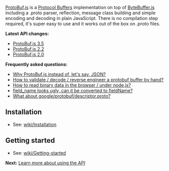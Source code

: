 [ProtoBuf.js](https://github.com/dcodeIO/ProtoBuf.js) is a [Protocol Buffers](https://developers.google.com/protocol-buffers/docs/overview) implementation on top of [ByteBuffer.js](https://github.com/dcodeIO/ByteBuffer.js) including a .proto parser, reflection, message class building and simple encoding and decoding in plain JavaScript. There is no compilation step required, it's super easy to use and it works out of the box on .proto files.

**Latest API changes:**
* [ProtoBuf.js 3.5](https://github.com/dcodeIO/ProtoBuf.js/wiki/Changes-in-ProtoBuf.js-3.5)
* [ProtoBuf.js 2.2](https://github.com/dcodeIO/ProtoBuf.js/wiki/Changes-in-ProtoBuf.js-2.2)
* [ProtoBuf.js 2.0](https://github.com/dcodeIO/ProtoBuf.js/wiki/Changes-in-ProtoBuf.js-2)

**Frequently asked questions:**
* [Why ProtoBuf.js instead of, let's say, JSON?](https://github.com/dcodeIO/ProtoBuf.js/wiki/ProtoBuf.js-vs-JSON)
* [How to validate / decode / reverse engineer a protobuf buffer by hand?](https://github.com/dcodeIO/ProtoBuf.js/issues/55)
* [How to read binary data in the browser / under node.js?](https://github.com/dcodeIO/ProtoBuf.js/wiki/How-to-read-binary-data-in-the-browser-or-under-node.js%3F)
* [field_name looks ugly, can it be converted to fieldName?](https://github.com/dcodeIO/ProtoBuf.js/wiki/Advanced-options#convert-fields-to-camelcase)
* [What about google/protobuf/descriptor.proto?](https://github.com/dcodeIO/ProtoBuf.js/tree/master/src/google/protobuf)

Installation
------------
* See: [wiki/Installation](https://github.com/dcodeIO/ProtoBuf.js/wiki/Installation)

Getting started
---------------
* See: [wiki/Getting-started](https://github.com/dcodeIO/ProtoBuf.js/wiki/Getting-started)

**Next:** [Learn more about using the API](https://github.com/dcodeIO/ProtoBuf.js/wiki/Builder)